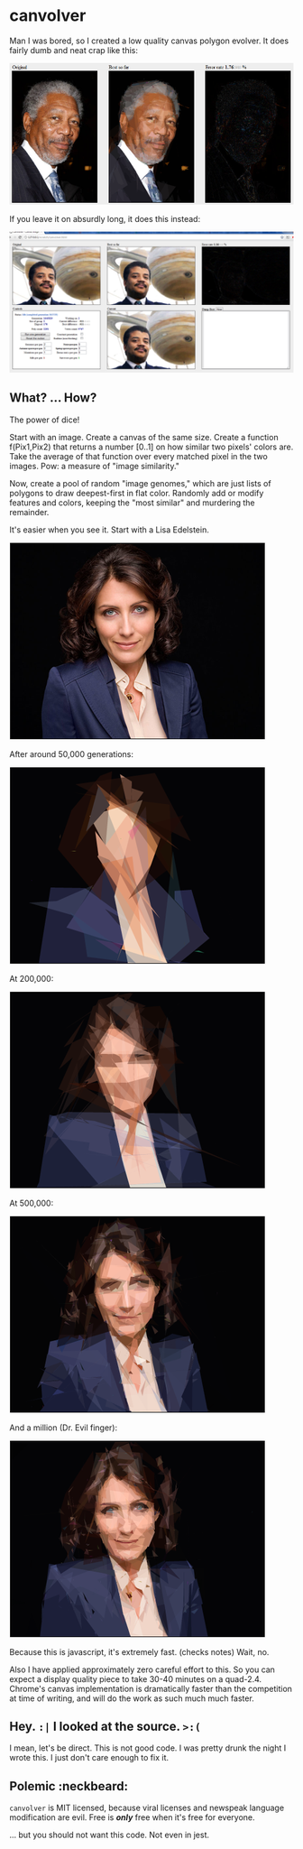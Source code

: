 canvolver
=========

Man I was bored, so I created a low quality canvas polygon evolver.  It does fairly dumb and neat crap like this:

![](/screens/MorganFreeman.png)

If you leave it on absurdly long, it does this instead:

![](/screens/NeilTysonEx.png)

What?  ... How?
---------------

The power of dice!

Start with an image.  Create a canvas of the same size.  Create a function f(Pix1,Pix2) that returns a number [0..1] on how similar two pixels' colors are.  Take the average of that function over every matched pixel in the two images.  Pow: a measure of "image similarity."

Now, create a pool of random "image genomes," which are just lists of polygons to draw deepest-first in flat color.  Randomly add or modify features and colors, keeping the "most similar" and murdering the remainder.

It's easier when you see it.  Start with a Lisa Edelstein.

![](/screens/CuddyOrig.png)

After around 50,000 generations:

![](/screens/CuddyLo.png)

At 200,000:

![](/screens/CuddyMed.png)

At 500,000:

![](/screens/CuddyHi.png)

And a million (Dr. Evil finger):

![](/screens/CuddyEx.png)

Because this is javascript, it's extremely fast.  (checks notes)  Wait, no.

Also I have applied approximately zero careful effort to this.  So you can expect a display quality piece to take 30-40 minutes on a quad-2.4.  Chrome's canvas implementation is dramatically faster than the competition at time of writing, and will do the work as such much much faster.





Hey.  `:|`  I looked at the source. `>:(`
-----------------------------------------

I mean, let's be direct.  This is not good code.  I was pretty drunk the night I wrote this.  I just don't care enough to fix it.





Polemic :neckbeard:
-------------------

`canvolver` is MIT licensed, because viral licenses and newspeak language modification are evil.  Free is ***only*** free when it's free for everyone.

... but you should not want this code.  Not even in jest.